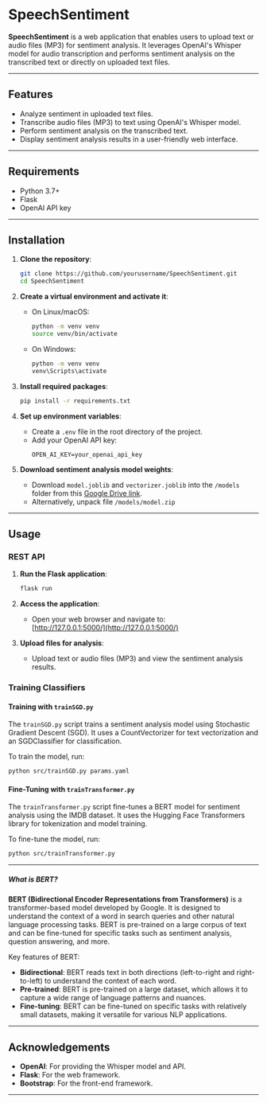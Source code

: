 # SpeechSentiment

**SpeechSentiment** is a web application that enables users to upload text or audio files (MP3) for sentiment analysis. It leverages OpenAI's Whisper model for audio transcription and performs sentiment analysis on the transcribed text or directly on uploaded text files.

---

## Features

- Analyze sentiment in uploaded text files.
- Transcribe audio files (MP3) to text using OpenAI's Whisper model.
- Perform sentiment analysis on the transcribed text.
- Display sentiment analysis results in a user-friendly web interface.

---

## Requirements

- Python 3.7+
- Flask
- OpenAI API key

---

## Installation

1. **Clone the repository**:
   ```sh
   git clone https://github.com/yourusername/SpeechSentiment.git
   cd SpeechSentiment
   ```

2. **Create a virtual environment and activate it**:
   - On Linux/macOS:
     ```sh
     python -m venv venv
     source venv/bin/activate
     ```
   - On Windows:
     ```sh
     python -m venv venv
     venv\Scripts\activate
     ```

3. **Install required packages**:
   ```sh
   pip install -r requirements.txt
   ```

4. **Set up environment variables**:
   - Create a `.env` file in the root directory of the project.
   - Add your OpenAI API key:
     ```env
     OPEN_AI_KEY=your_openai_api_key
     ```

5. **Download sentiment analysis model weights**:
   - Download `model.joblib` and `vectorizer.joblib` into the `/models` folder from this [Google Drive link](https://drive.google.com/file/d/14J1_bRLaMnk9yCbfRdr_8LVT_LicS8Wn/view?usp=sharing).
   - Alternatively, unpack file `/models/model.zip`

---

## Usage

### REST API

1. **Run the Flask application**:
   ```sh
   flask run
   ```

2. **Access the application**:
   - Open your web browser and navigate to:  
     [http://127.0.0.1:5000/](http://127.0.0.1:5000/)

3. **Upload files for analysis**:
   - Upload text or audio files (MP3) and view the sentiment analysis results.

### Training Classifiers

#### Training with `trainSGD.py`

The `trainSGD.py` script trains a sentiment analysis model using Stochastic Gradient Descent (SGD). It uses a CountVectorizer for text vectorization and an SGDClassifier for classification.

To train the model, run:
```sh
python src/trainSGD.py params.yaml
```

#### Fine-Tuning with `trainTransformer.py`

The `trainTransformer.py` script fine-tunes a BERT model for sentiment analysis using the IMDB dataset. It uses the Hugging Face Transformers library for tokenization and model training.

To fine-tune the model, run:
```sh
python src/trainTransformer.py
```

---

##### What is BERT?

**BERT (Bidirectional Encoder Representations from Transformers)** is a transformer-based model developed by Google. It is designed to understand the context of a word in search queries and other natural language processing tasks. BERT is pre-trained on a large corpus of text and can be fine-tuned for specific tasks such as sentiment analysis, question answering, and more.

Key features of BERT:
- **Bidirectional**: BERT reads text in both directions (left-to-right and right-to-left) to understand the context of each word.
- **Pre-trained**: BERT is pre-trained on a large dataset, which allows it to capture a wide range of language patterns and nuances.
- **Fine-tuning**: BERT can be fine-tuned on specific tasks with relatively small datasets, making it versatile for various NLP applications.


---

## Acknowledgements

- **OpenAI**: For providing the Whisper model and API.
- **Flask**: For the web framework.
- **Bootstrap**: For the front-end framework.

---